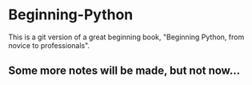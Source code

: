 Beginning-Python
================
This is a git version of a great beginning book, "Beginning Python, from novice to professionals".

## Some more notes will be made, but not now... ##
